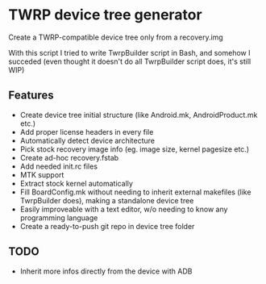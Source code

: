 # TWRP device tree generator

Create a TWRP-compatible device tree only from a recovery.img

With this script I tried to write TwrpBuilder script in Bash, and somehow I succeded (even thought it doesn't do all TwrpBuilder script does, it's still WIP)

## Features

- Create device tree initial structure (like Android.mk, AndroidProduct.mk etc.)
- Add proper license headers in every file
- Automatically detect device architecture
- Pick stock recovery image info (eg. image size, kernel pagesize etc.)
- Create ad-hoc recovery.fstab
- Add needed init.rc files
- MTK support
- Extract stock kernel automatically
- Fill BoardConfig.mk without needing to inherit external makefiles (like TwrpBuilder does), making a standalone device tree
- Easily improveable with a text editor, w/o needing to know any programming language
- Create a ready-to-push git repo in device tree folder

## TODO

- Inherit more infos directly from the device with ADB
